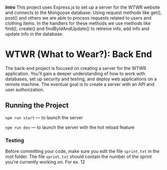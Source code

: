 **Intro**
This project uses Express.js to set up a server for the WTWR website and connects to the Mongoose database. Using request methods like get(), post() and others we are able to process requests related to users and clothing items. In the handlers for these methods we use methods like find(), create() and findByIdAndUpdate() to retreive info, add info and update info in the database.

# WTWR (What to Wear?): Back End

The back-end project is focused on creating a server for the WTWR application. You’ll gain a deeper understanding of how to work with databases, set up security and testing, and deploy web applications on a remote machine. The eventual goal is to create a server with an API and user authorization.

## Running the Project

`npm run start` — to launch the server

`npm run dev` — to launch the server with the hot reload feature

### Testing

Before committing your code, make sure you edit the file `sprint.txt` in the root folder. The file `sprint.txt` should contain the number of the sprint you're currently working on. For ex. 12
